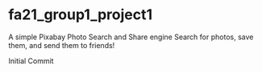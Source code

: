 # fa21_group1_project1
A simple Pixabay Photo Search and Share engine
Search for photos, save them, and send them to friends!

Initial Commit
